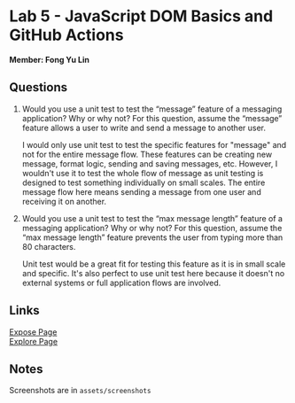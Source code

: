 # Lab 5 - JavaScript DOM Basics and GitHub Actions

**Member: Fong Yu Lin**

## Questions

1. Would you use a unit test to test the “message” feature of a messaging application? Why or why not? For this question, assume the “message” feature allows a user to write and send a message to another user.

   I would only use unit test to test the specific features for "message" and not for the entire message flow. These features can be creating new message, format logic, sending and saving messages, etc. However, I wouldn't use it to test the whole flow of message as unit testing is designed to test something individually on small scales. The entire message flow here means sending a message from one user and receiving it on another.

2. Would you use a unit test to test the “max message length” feature of a messaging application? Why or why not? For this question, assume the “max message length” feature prevents the user from typing more than 80 characters.

   Unit test would be a great fit for testing this feature as it is in small scale and specific. It's also perfect to use unit test here because it doesn't no external systems or full application flows are involved.

## Links

[Expose Page](https://yanglin14.github.io/CSE-110-Lab5/expose.html)\
[Explore Page](https://yanglin14.github.io/CSE-110-Lab5/explore.html)

## Notes

Screenshots are in `assets/screenshots`

